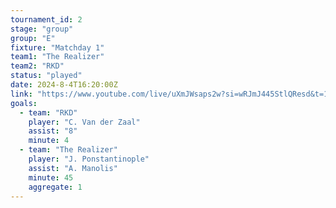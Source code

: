 ```yaml
---
tournament_id: 2
stage: "group"
group: "E"
fixture: "Matchday 1"
team1: "The Realizer"
team2: "RKD"
status: "played"
date: 2024-8-4T16:20:00Z
link: "https://www.youtube.com/live/uXmJWsaps2w?si=wRJmJ445StlQResd&t=155"
goals:
  - team: "RKD"
    player: "C. Van der Zaal"
    assist: "8"
    minute: 4
  - team: "The Realizer"
    player: "J. Ponstantinople"
    assist: "A. Manolis"
    minute: 45
    aggregate: 1
---
```

